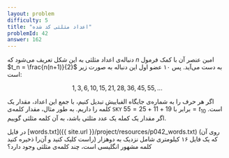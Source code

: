 ```yaml
---
layout: problem
difficulty: 5
title: "اعداد مثلثی کد شده"
problemId: 42
answer: 162
---
```

دنباله‌ی اعداد مثلثی به این شکل تعریف می‌شود که 
$n$
امین عنصر آن با کمک فرمول 
$t_n = \frac{n(n+1)}{2}$
به دست می‌آید.
پس ۱۰ عضو اول این دنباله به صورت زیر است:

$$
1, 3, 6, 10, 15, 21, 28, 36, 45, 55, ...
$$

اگر هر حرف را به شماره‌ی جایگاه الفباییش تبدیل کنیم، با جمع این اعداد، مقدار یک کلمه را داریم.
به طور مثال، مقدار کلمه‌ی 
`SKY`
برابر با 
$19 + 11 + 25 = 55 = t_{10}$
است.
اگر مقدار یک کمله یک عدد مثلثی باشد، به آن کلمه مثلثی گوییم.

در فایل 
[words.txt]({{ site.url }}/project/resources/p042_words.txt) 
(روی آن راست کلیک کنید و آن‌را ذخیره کنید) که یک فایل ۱۶ کیلومتری شامل نزدیک به دوهزار کلمه مشهور انگلیسی است،
چند کلمه‌ی مثلثی وجود دارد؟
